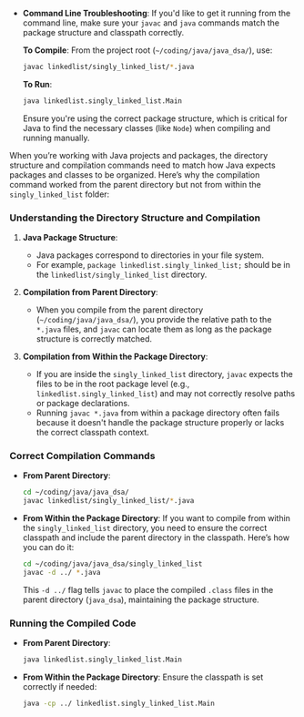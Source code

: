 - **Command Line Troubleshooting**: If you'd like to get it running from the command line, make sure your `javac` and `java` commands match the package structure and classpath correctly.

    **To Compile**:
    From the project root (`~/coding/java/java_dsa/`), use:
    ```bash
    javac linkedlist/singly_linked_list/*.java
    ```

    **To Run**:
    ```bash
    java linkedlist.singly_linked_list.Main
    ```

    Ensure you're using the correct package structure, which is critical for Java to find the necessary classes (like `Node`) when compiling and running manually.


When you’re working with Java projects and packages, the directory structure and compilation commands need to match how Java expects packages and classes to be organized. Here’s why the compilation command worked from the parent directory but not from within the `singly_linked_list` folder:

### **Understanding the Directory Structure and Compilation**

1. **Java Package Structure**:
   - Java packages correspond to directories in your file system.
   - For example, `package linkedlist.singly_linked_list;` should be in the `linkedlist/singly_linked_list` directory.

2. **Compilation from Parent Directory**:
   - When you compile from the parent directory (`~/coding/java/java_dsa/`), you provide the relative path to the `*.java` files, and `javac` can locate them as long as the package structure is correctly matched.

3. **Compilation from Within the Package Directory**:
   - If you are inside the `singly_linked_list` directory, `javac` expects the files to be in the root package level (e.g., `linkedlist.singly_linked_list`) and may not correctly resolve paths or package declarations.
   - Running `javac *.java` from within a package directory often fails because it doesn't handle the package structure properly or lacks the correct classpath context.

### **Correct Compilation Commands**

- **From Parent Directory**:
  ```bash
  cd ~/coding/java/java_dsa/
  javac linkedlist/singly_linked_list/*.java
  ```

- **From Within the Package Directory**:
  If you want to compile from within the `singly_linked_list` directory, you need to ensure the correct classpath and include the parent directory in the classpath. Here’s how you can do it:

  ```bash
  cd ~/coding/java/java_dsa/singly_linked_list
  javac -d ../ *.java
  ```

  This `-d ../` flag tells `javac` to place the compiled `.class` files in the parent directory (`java_dsa`), maintaining the package structure.

### **Running the Compiled Code**

- **From Parent Directory**:
  ```bash
  java linkedlist.singly_linked_list.Main
  ```

- **From Within the Package Directory**:
  Ensure the classpath is set correctly if needed:
  ```bash
  java -cp ../ linkedlist.singly_linked_list.Main
  ```
